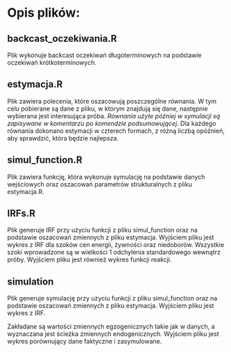 # Opis plików:

## backcast_oczekiwania.R

Plik wykonuje backcast oczekiwań długoterminowych na podstawie oczekiwań krótkoterminowych.

## estymacja.R

Plik zawiera polecenia, które oszacowują poszczególne równania. W tym celu pobierane są dane z pliku, w którym znajdują się dane, następnie wybierana jest interesująca próba. *Równania użyte później w symulacji są zapisywane w komentarzu po komendzie podsumowującej*. Dla każdego równania dokonano estymacji w czterech formach, z różną liczbą opóźnień, aby sprawdzić, która będzie najlepsza.

## simul_function.R

Plik zawiera funkcję, która wykonuje symulację na podstawie danych wejściowych oraz oszacowań parametrów strukturalnych z pliku estymacja.R.

## IRFs.R

Plik generuje IRF przy użyciu funkcji z pliku simul_function oraz na podstawie oszacowań zmiennych z pliku estymacja. Wyjściem pliku jest wykres z IRF dla szoków cen energii, żywności oraz niedoborów. Wszystkie szoki wprowadzone są w wielkości 1 odchylenia standardowego wewnątrz próby. Wyjściem pliku jest również wykres funkcji reakcji.

## simulation

Plik generuje symulację przy użyciu funkcji z pliku simul_function oraz na podstawie oszacowań zmiennych z pliku estymacja. Wyjściem pliku jest wykres z IRF.

Zakładane są wartości zmiennych egzogenicznych takie jak w danych, a wyznaczana jest ścieżka zmiennych endogenicznych. Wyjściem pliku jest wykres porównujący dane faktyczne i zasymulowane.

